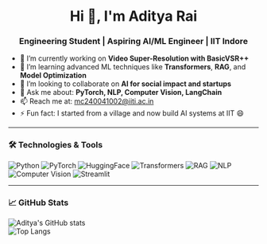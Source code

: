 <h1 align="center">Hi 👋, I'm Aditya Rai</h1>
<h3 align="center">Engineering Student | Aspiring AI/ML Engineer | IIT Indore</h3>

- 🔭 I’m currently working on **Video Super-Resolution with BasicVSR++**
- 🌱 I’m learning advanced ML techniques like **Transformers**, **RAG**, and **Model Optimization**
- 👯 I’m looking to collaborate on **AI for social impact and startups**
- 💬 Ask me about: **PyTorch, NLP, Computer Vision, LangChain**
- 📫 Reach me at: [mc240041002@iiti.ac.in](mailto:mc240041002@iiti.ac.in)
- ⚡ Fun fact: I started from a village and now build AI systems at IIT 😄

---

### 🛠️ Technologies & Tools

![Python](https://img.shields.io/badge/-Python-333333?style=flat&logo=python)
![PyTorch](https://img.shields.io/badge/-PyTorch-333333?style=flat&logo=pytorch)
![HuggingFace](https://img.shields.io/badge/-HuggingFace-333333?style=flat&logo=huggingface)
![Transformers](https://img.shields.io/badge/-Transformers-333333?style=flat&logo=huggingface)
![RAG](https://img.shields.io/badge/-RAG-333333?style=flat)
![NLP](https://img.shields.io/badge/-NLP-333333?style=flat)
![Computer Vision](https://img.shields.io/badge/-Computer_Vision-333333?style=flat&logo=opencv)
![Streamlit](https://img.shields.io/badge/-Streamlit-333333?style=flat&logo=streamlit)

---

### 📈 GitHub Stats

![Aditya's GitHub stats](https://github-readme-stats.vercel.app/api?username=aditya-rai-5&show_icons=true&theme=radical)  
![Top Langs](https://github-readme-stats.vercel.app/api/top-langs/?username=aditya-rai-5&layout=compact&theme=radical)
